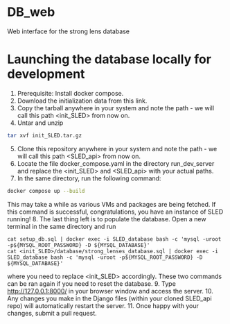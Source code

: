 # DB_web
Web interface for the strong lens database

# Launching the database locally for development

1. Prerequisite: Install docker compose.
2. Download the initialization data from this link.
3. Copy the tarball anywhere in your system and note the path - we will call this path <init_SLED> from now on.
4. Untar and unzip
```sh
tar xvf init_SLED.tar.gz
```
5. Clone this repository anywhere in your system and note the path - we will call this path <SLED_api> from now on.
6. Locate the file docker_compose.yaml in the directory run_dev_server and replace the <init_SLED> and <SLED_api> with your actual paths.
7. In the same directory, run the following command:
```sh
docker compose up --build
```
This may take a while as various VMs and packages are being fetched.
If this command is successful, congratulations, you have an instance of SLED running!
8. The last thing left is to populate the database. Open a new terminal in the same directory and run
```
cat setup_db.sql | docker exec -i SLED_database bash -c 'mysql -uroot -p${MYSQL_ROOT_PASSWORD} -D ${MYSQL_DATABASE}'
cat <init_SLED>/database/strong_lenses_database.sql | docker exec -i SLED_database bash -c 'mysql -uroot -p${MYSQL_ROOT_PASSWORD} -D ${MYSQL_DATABASE}'
```
where you need to replace <init_SLED> accordingly. These two commands can be ran again if you need to reset the database.
9. Type http://127.0.0.1:8000/ in your browser window and access the server.
10. Any changes you make in the Django files (within your cloned SLED_api repo) will automatically restart the server. 
11. Once happy with your changes, submit a pull request.